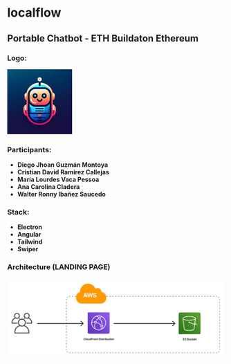 # localflow
## Portable Chatbot - ETH Buildaton Ethereum


### Logo: 
 ![Logo](assets/localflow_icon.jpeg)


### Participants:
- **Diego Jhoan Guzmán Montoya**
- **Cristian David Ramirez Callejas**
- **Maria Lourdes Vaca Pessoa**
- **Ana Carolina Cladera**
- **Walter Ronny Ibañez Saucedo**

### Stack:
- **Electron**
- **Angular**
- **Tailwind**
- **Swiper**

### Architecture (LANDING PAGE)
![Architecture](assets/architecture.png)